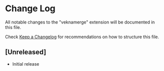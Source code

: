 # Change Log

All notable changes to the "veknamerge" extension will be documented in this file.

Check [Keep a Changelog](http://keepachangelog.com/) for recommendations on how to structure this file.

## [Unreleased]

- Initial release